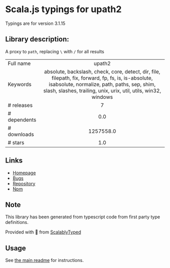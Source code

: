 
# Scala.js typings for upath2

Typings are for version 3.1.15

## Library description:
A proxy to `path`, replacing `\` with `/` for all results

|                    |                 |
| ------------------ | :-------------: |
| Full name          | upath2 |
| Keywords           | absolute, backslash, check, core, detect, dir, file, filepath, fix, forward, fp, fs, is, is-absolute, isabsolute, normalize, path, paths, sep, shim, slash, slashes, trailing, unix, urix, util, utils, win32, windows |
| # releases         | 7 |
| # dependents       | 0.0 |
| # downloads        | 1257558.0 |
| # stars            | 1.0 |

## Links
- [Homepage](https://github.com/bluelovers/ws-iconv/tree/master/packages/upath2#readme)
- [Bugs](https://github.com/bluelovers/ws-iconv/issues)
- [Repository](https://github.com/bluelovers/ws-iconv)
- [Npm](https://www.npmjs.com/package/upath2)
    


## Note
This library has been generated from typescript code from first party type definitions.

Provided with :purple_heart: from [ScalablyTyped](https://github.com/oyvindberg/ScalablyTyped)

## Usage
See [the main readme](../../readme.md) for instructions.


